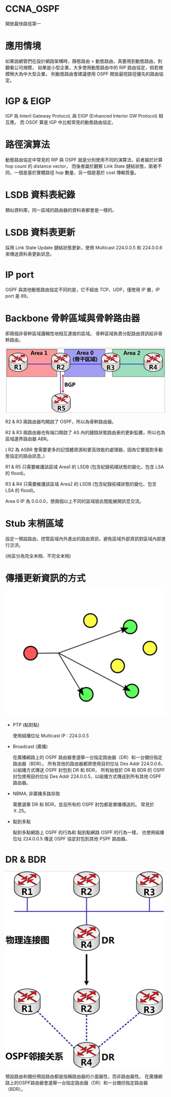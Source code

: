 # CCNA_OSPF
開放最快路徑第一

# 應用情境

如果說網管們在設計網路架構時，靜態路由 > 動態路由，真要用到動態路由，則觀看公司規模，
如果是小型企業，大多使用動態路由中的 RIP 路由協定，倘若規模稍大為中大型企業，
則動態路由會建議使用 OSPF 開放最短路徑優先的路由協定。

# IGP & EIGP

IGP 為 Interil Gateway Protocol, 與 EIGP (Enhanced Interior GW Protocol) 相互應。
而 OSOF 算是 IGP 中比較常見的動態路由協定。

# 路徑演算法

動態路由協定中常見的 RIP 與 OSPF 就是分別使用不同的演算法，前者屬於計算 hop count 的 distance vector，
而後者屬於觀察 Link State 鏈結狀態，兩者不同，一個是基於實體路徑 hop 數量，另一個是基於 cost 傳輸質量。

# LSDB 資料表紀錄

類似資料庫，同一區域的路由器的資料表都會是一樣的。

# LSDB 資料表更新

採用 Link State Update 鏈結狀態更新，使用 Multicast 224.0.0.5 和 224.0.0.6 來傳送資料表更新訊息。

# IP port

OSPF 與其他動態路由協定不同的是，它不經由 TCP、UDP，僅使用 IP 層，IP port 是 89。

# Backbone 骨幹區域與骨幹路由器

即兩個非骨幹區域邏輯性地相互連接的區域。
骨幹區域負責分配路由資訊給非骨幹路由。


![ospf](https://raw.githubusercontent.com/QueenieCplusplus/CCNA2020_OSPF/master/ASBR.png)


R2 & R3 兩路由器均開啟了 OSPF，所以為骨幹路由器。

R2 & R3 兩路由器也有端口開啟了 AS 內的鏈路狀態路由表的更新監聽，所以也為區域邊界路由器 ABR。

( R2 為 ASBR 會需要更多的記憶體資源和更高效能的處理器，因為它要面對多動態協定的路由訊息。)

R1 & R5 只需要維護該區域 Area1 的 LSDB (包含紀錄拓樸狀態的變化、包含 LSA 的 flood)。

R3 & R4 只需要維護該區域 Area2 的 LSDB (包含紀錄拓樸狀態的變化、包含 LSA 的 flood)。

Area 0 IP 為 0.0.0.0，使兩個以上不同的區域彼此間能展開訊息交流。

# Stub 末梢區域

設定一預設路由，控管區域內外進出的路由資訊，避免區域外部資訊對區域內部進行泛洪。

(尚區分為完全末梢、不完全末梢)

# 傳播更新資訊的方式


![multicast](https://raw.githubusercontent.com/QueenieCplusplus/CCNA2020_OSPF/master/multicast.png)


* PTP (點對點)

  使用組播位址 Multicast IP : 224.0.0.5

* Broadcast (廣播)

  在廣播網路上的 OSPF 路由器會選舉一台指定路由器（DR）和一台備份指定路由器（BDR）。
  所有其他的路由器都將使用目的位址 Des Addr 224.0.0.6，以組播方式傳送 OSPF 封包到 DR 和 BDR，
  所有始發於 DR 和 BDR 的 OSPF 封包使用目的位址 Des Addr 224.0.0.5，以組播方式傳送到所有其他 OSPF 路由器。

* NBMA, 非廣播多路存取

  需要選舉 DR 和 BDR，並且所有的 OSPF 封包都是單播傳送的。
  常見於 Ｘ.25。

* 點到多點

  點到多點網路上 OSPF 的行為和 點到點網路 OSPF 的行為一樣，
  也使用組播位址 224.0.0.5 傳送 OSPF 協定封包到其他 PSPF 路由器。

# DR & BDR

![dr](https://raw.githubusercontent.com/QueenieCplusplus/CCNA2020_OSPF/master/DR.png)

預設路由和備份預設路由都是指稱路由器的介面屬性，而非路由屬性。
在廣播網路上的OSPF路由器會選舉一台指定路由器（DR）和一台備份指定路由器（BDR）。




